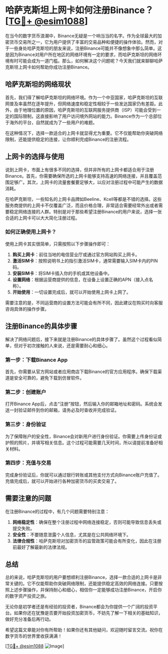 # 哈萨克斯坦上网卡如何注册Binance？[[TG💪+ @esim1088](https://t.me/s/esim1088)]

在当今的数字货币浪潮中，Binance无疑是一个响当当的名字。作为全球最大的加密货币交易所之一，它为用户提供了丰富的交易品种和便捷的操作体验。然而，对于一些身处哈萨克斯坦的朋友来说，注册Binance可能并不像想象中那么简单。这是因为Binance对用户所在地区的网络环境有一定的要求，而哈萨克斯坦的网络环境有时可能会成为一道门槛。那么，如何解决这个问题呢？今天我们就来聊聊哈萨克斯坦上网卡如何帮助你成功注册Binance。

## 哈萨克斯坦的网络现状

首先，我们得了解哈萨克斯坦的网络环境。作为一个中亚国家，哈萨克斯坦的互联网普及率虽然在逐年提升，但网络速度和稳定性相较于一些发达国家仍有差距。此外，由于地理位置的原因，哈萨克斯坦的互联网服务提供商（ISP）可能会受到一定的国际限制，这直接影响了用户访问境外网站的能力。Binance作为一个总部位于海外的平台，自然就成为了一些用户的难题。

在这种情况下，选择一款适合的上网卡就显得尤为重要。它不仅能帮助你突破网络限制，还能提供稳定的连接，让你顺利完成Binance的注册流程。

## 上网卡的选择与使用

说到上网卡，市面上有很多不同的选择，但并非所有的上网卡都适合用于注册Binance。首先，你需要确保所选的上网卡能够支持高速的网络连接，并且覆盖范围足够广。其次，上网卡的流量套餐要足够大，以应对注册过程中可能产生的数据消耗。

在哈萨克斯坦，一些知名的上网卡品牌如Beeline、Kcell等都是不错的选择。这些服务商提供的上网卡不仅覆盖广泛，而且价格合理，非常适合需要经常外出或者需要稳定网络连接的人群。特别是对于那些希望注册Binance的用户来说，选择一张合适的上网卡可以大大简化注册过程。

### 如何正确使用上网卡？

使用上网卡其实很简单，只需按照以下步骤操作即可：

1. **购买上网卡**：前往当地的电信营业厅或通过官方网站购买上网卡。
2. **激活SIM卡**：按照说明书上的指引激活SIM卡，通常需要输入SIM卡内的PIN码。
3. **安装SIM卡**：将SIM卡插入你的手机或其他设备中。
4. **设置网络**：根据运营商提供的信息，在设备上设置正确的APN（接入点名称）。
5. **开始使用**：一切设置完成后，就可以开始使用上网卡上网了。

需要注意的是，不同运营商的设置方法可能会有所不同，因此建议在购买时向客服咨询具体的操作步骤。

## 注册Binance的具体步骤

解决了网络问题后，接下来就是注册Binance的具体步骤了。虽然这个过程看似简单，但对于初次接触的人来说，还是需要耐心和细心。

### 第一步：下载Binance App

首先，你需要从官方网站或者应用商店下载Binance的官方应用程序。确保下载渠道是安全可靠的，避免下载到仿冒软件。

### 第二步：创建账户

打开Binance App后，点击“注册”按钮，然后输入你的邮箱地址和密码。系统会发送一封验证邮件到你的邮箱，请务必及时查收并完成验证。

### 第三步：身份验证

为了保障账户的安全性，Binance会对新用户进行身份验证。你需要上传身份证或护照的照片，并填写相关信息。这个过程可能需要几天时间，所以请提前准备好相关材料。

### 第四步：充值与交易

完成身份验证后，你就可以通过银行转账或其他支付方式向Binance账户充值了。充值完成后，就可以开始进行各种加密货币的买卖交易了。

## 需要注意的问题

在注册Binance的过程中，有几个问题需要特别注意：

1. **网络稳定性**：确保在整个注册过程中网络连接稳定，否则可能导致信息丢失或提交失败。
2. **安全性**：不要随意泄露个人信息，尤其是在公共网络环境下。
3. **法律合规性**：哈萨克斯坦对加密货币的监管政策可能会有所变化，因此在注册前最好了解最新的法律法规。

## 总结

总的来说，哈萨克斯坦的用户要想顺利注册Binance，选择一款合适的上网卡是非常关键的。它不仅能帮助你突破网络限制，还能提供稳定高效的网络连接。只要按照上述步骤操作，并保持耐心和细心，相信你一定能够成功注册Binance，开启你的数字资产投资之旅。

无论你是初学者还是有经验的投资者，Binance都会为你提供一个广阔的投资平台。如果你还在犹豫是否要开始投资加密货币，不妨先了解一下相关的基础知识，做好充分准备后再行动。

希望这篇文章能对你有所帮助！如果你还有其他疑问，欢迎随时留言交流。祝你在数字货币的世界里收获满满！

[[TG💪+ @esim1088](https://t.me/s/esim1088) ![Image](https://i.postimg.cc/4NQfJmqS/Snipaste-2025-05-13-00-14-12.png)]